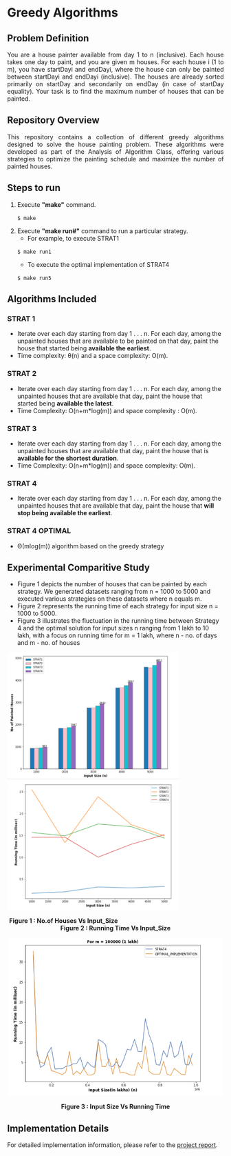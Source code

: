 
# Greedy Algorithms
## Problem Definition
<div align="justify">
You are a house painter available from day 1 to n (inclusive). Each house takes one day to paint, and you are given m houses. For each house i (1 to m), you have startDayi and endDayi, where the house can only be painted between startDayi and endDayi (inclusive). The houses are already sorted primarily on startDay and secondarily on endDay (in case of startDay equality). Your task is to find the maximum number of houses that can be painted.
</div>

## Repository Overview
<div align="justify">
This repository contains a collection of different greedy algorithms designed to solve the house painting problem. These algorithms were developed as part of the Analysis of Algorithm Class, offering various strategies to optimize the painting schedule and maximize the number of painted houses.
</div>

## Steps to run
1. Execute **"make"** command.
   ```
   $ make
   ```
2. Execute **"make run#"** command to run a particular strategy.
   - For example, to execute STRAT1
   ```
   $ make run1
   ```
   - To execute the optimal implementation of STRAT4
   ```
   $ make run5
   ```
   
## Algorithms Included
### STRAT 1
- Iterate over each day starting from day 1 . . . n. For each day, among the 
unpainted houses that are available to be painted on that day, paint the house 
that started being **available the earliest**.
- Time complexity: θ(n) and a space complexity: O(m).

### STRAT 2
- Iterate over each day starting from day 1 . . . n. For each day, among the 
unpainted houses that are available that day, paint the house that started being 
**available the latest**.
- Time Complexity: O(n+m*log(m)) and space complexity : O(m).

### STRAT 3
- Iterate over each day starting from day 1 . . . n. For each day, among the unpainted 
houses that are available that day, paint the house that is **available for the shortest 
duration**.
- Time Complexity: O(n+m*log(m)) and space complexity: O(m).

### STRAT 4
- Iterate over each day starting from day 1 . . . n. For each day, among the 
unpainted houses that are available that day, paint the house that **will stop 
being available the earliest**.

### STRAT 4 OPTIMAL
- Θ(mlog(m)) algorithm based on the greedy strategy

## Experimental Comparitive Study

- Figure 1 depicts the number of houses that can be painted by each strategy. We generated datasets ranging from n = 1000 to 5000 and executed various strategies on these datasets where n equals m.
- Figure 2 represents the running time of each strategy for input size n = 1000 to 5000.
- Figure 3 illustrates the fluctuation in the running time between Strategy 4 and the optimal solution for input sizes n ranging from 1 lakh to 10 lakh, with a focus on running time for m = 1 lakh,
  where n - no. of days and m - no. of houses
  
<img src="Comparative%20Study/No.ofHouses_Vs_Input_Size.png" width="400" /><img src="Comparative%20Study/RunningTime_Vs_Input_Size.png" width="400"/> 
<p align="center">
  <b>Figure 1 : No.of Houses Vs Input_Size</b> &emsp;&emsp;&emsp;&emsp;&emsp;&emsp;&emsp;&emsp;&emsp;&emsp;&emsp;&emsp;&emsp;&emsp;&emsp;&emsp;&emsp; <b>Figure 2 : Running Time Vs Input_Size</b>
</p>


<div align="center">
<img src="Comparative%20Study/InputSize-RunningTime.png" width="500" />
<p align="center">
   <b>Figure 3 : Input Size Vs Running Time</b>
</p>
</div>

## Implementation Details
For detailed implementation information, please refer to the [project report](AssignmentReport.pdf).


